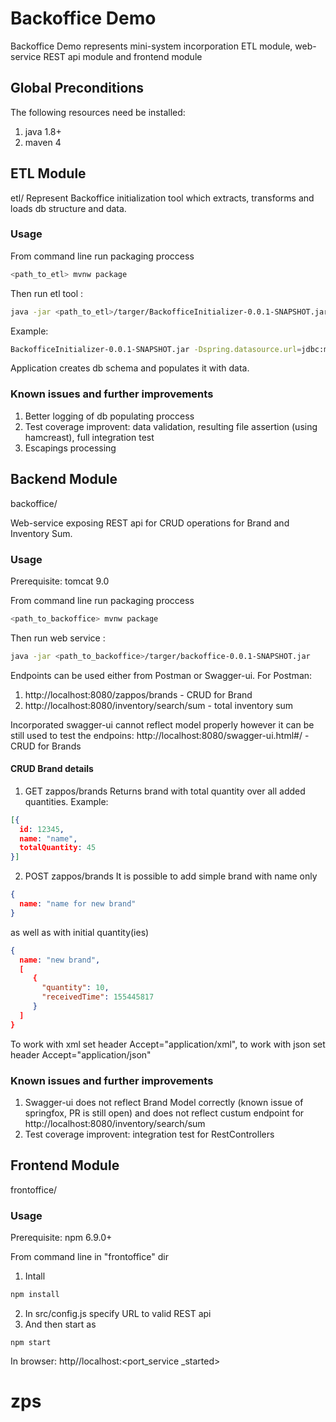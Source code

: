 # Backoffice Demo

Backoffice Demo represents mini-system incorporation ETL module, web-service REST api module and frontend module
## Global Preconditions
The following resources need be installed:
1) java 1.8+
2) maven 4

## ETL Module
etl/
Represent Backoffice initialization tool which extracts, transforms and loads db structure and data.

### Usage
From command line run packaging proccess
```bash
<path_to_etl> mvnw package
```
Then run etl tool :
```bash
java -jar <path_to_etl>/targer/BackofficeInitializer-0.0.1-SNAPSHOT.jar -Dspring.datasource.url=<db_connection_string> -Dspring.datasource.username=<username>  -Dspring.datasource.password=<password> -Dbrands=<brands_tsv_file_name> -Dquantities=<brands_tsv_file_name>
```

Example:
```bash
BackofficeInitializer-0.0.1-SNAPSHOT.jar -Dspring.datasource.url=jdbc:mysql://localhost:3306/backoffice10 -Dspring.datasource.username=backoffice  -Dspring.datasource.password=backoffice -Dbrands=brands.tsv -Dquantities=quantities.tsv
```

Application creates db schema and populates it with data.

### Known issues and further improvements
1) Better logging of db populating proccess
2) Test coverage improvent: data validation, resulting file assertion (using hamcreast), full integration test
3) Escapings processing

## Backend Module
backoffice/

Web-service exposing REST api for CRUD operations for Brand and Inventory Sum.

### Usage
Prerequisite: tomcat 9.0

From command line run packaging proccess
```bash
<path_to_backoffice> mvnw package
```
Then run web service :
```bash
java -jar <path_to_backoffice>/targer/backoffice-0.0.1-SNAPSHOT.jar
```
Endpoints can be used either from Postman or Swagger-ui.
For Postman:
1) http://localhost:8080/zappos/brands - CRUD for Brand
2) http://localhost:8080/inventory/search/sum - total inventory sum

Incorporated swagger-ui cannot reflect model properly however it can be still used to test the endpoins:
http://localhost:8080/swagger-ui.html#/  - CRUD for Brands

#### CRUD Brand details
1) GET zappos/brands
Returns brand with total quantity over all added quantities.
Example:
```json
[{
  id: 12345,
  name: "name",
  totalQuantity: 45
}]
```
2) POST zappos/brands
It is possible to add simple brand with name only
```json
{
  name: "name for new brand"
}
```
as well as with initial quantity(ies)
```json
{
  name: "new brand",
  [
     {
       "quantity": 10,
       "receivedTime": 155445817
     }
  ]
}
```

To work with xml set header Accept="application/xml", to work with json set header Accept="application/json"

### Known issues and further improvements
1) Swagger-ui does not reflect Brand Model correctly (known issue of springfox, PR is still open) and does not reflect custum endpoint for http://localhost:8080/inventory/search/sum
2) Test coverage improvent: integration test for RestControllers

## Frontend Module
frontoffice/

### Usage
Prerequisite: npm 6.9.0+

From command line in "frontoffice" dir
1) Intall
```bash
npm install
```
2) In src/config.js specify URL to valid REST api
3) And then start as
```
npm start
```
In browser: http//localhost:<port_service _started>
# zps
